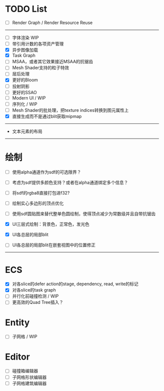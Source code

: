 # TODO List

* [ ] Render Graph / Render Resource Reuse
--- 
* [ ] 字体渲染 WIP
* [ ] 带引用计数的各项资产管理
* [x] 异步图像加载
* [x] Task Graph
* [ ] MSAA，或者其它效果接近MSAA的抗锯齿
* [ ] Mesh Shader支持的粒子特效
* [ ] 层后处理
* [x] 更好的Bloom
* [ ] 投射阴影
* [ ] 更好的SSAO
* [ ] Modern UI / WIP
* [ ] 序列化 / WIP
* [ ] Mesh Shader的批处理，把texture indices转换到图元属性上
* [x] 直接生成而不是通过blit获取mipmap
---
* 文本元素的布局

---

# 绘制
* [ ] 使用alpha通道作为sdf的可选限界？
* [ ] 考虑为sdf提供多颜色支持？或者在alpha通道绑定多个信息？
* [ ] 将sdf的rgba8直接打包进f32?
* [ ] 绘制实心多边形的顶点优化
* [ ] 使用sdf圆贴图来替代整单色圆绘制，使得顶点减少为常数级并且自带抗锯齿

* [x] UI三层式绘制：背景色，正常色，发光色
* [x] UI各总层的局部blit
* [ ] UI各总层的局部blit在嵌套视图中的位置修正

---

# ECS

* [x] 对各slice的defer action的stage, dependency, read, write的标记
* [x] 对各slice的task graph
* [ ] 并行化前碰撞检测 / WIP
* [ ] 更高效的Quad Tree插入？

# Entity
* [ ] 子网格 / WIP

# Editor
* [ ] 碰撞箱编辑器
* [ ] 子网格形状编辑器
* [ ] 子网格建筑编辑器